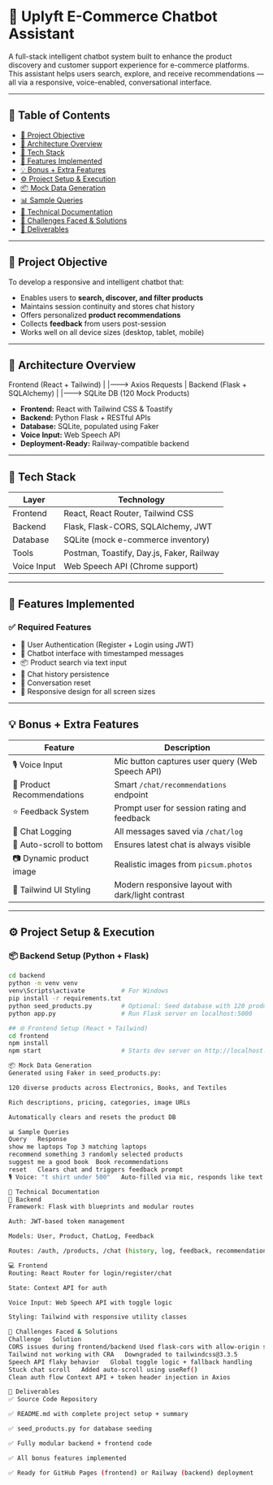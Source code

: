 # 🛒 Uplyft E-Commerce Chatbot Assistant

A full-stack intelligent chatbot system built to enhance the product discovery and customer support experience for e-commerce platforms. This assistant helps users search, explore, and receive recommendations — all via a responsive, voice-enabled, conversational interface.

---

## 📌 Table of Contents
- [🎯 Project Objective](#-project-objective)
- [📐 Architecture Overview](#-architecture-overview)
- [🧰 Tech Stack](#-tech-stack)
- [🚀 Features Implemented](#-features-implemented)
- [💡 Bonus + Extra Features](#-bonus--extra-features)
- [⚙️ Project Setup & Execution](#️-project-setup--execution)
- [📦 Mock Data Generation](#-mock-data-generation)
- [📊 Sample Queries](#-sample-queries)
- [📖 Technical Documentation](#-technical-documentation)
- [🧠 Challenges Faced & Solutions](#-challenges-faced--solutions)
- [🧾 Deliverables](#-deliverables)

---

## 🎯 Project Objective

To develop a responsive and intelligent chatbot that:
- Enables users to **search, discover, and filter products**
- Maintains session continuity and stores chat history
- Offers personalized **product recommendations**
- Collects **feedback** from users post-session
- Works well on all device sizes (desktop, tablet, mobile)

---

## 📐 Architecture Overview

Frontend (React + Tailwind)
|
|---> Axios Requests
|
Backend (Flask + SQLAlchemy)
|
|---> SQLite DB (120 Mock Products)


- **Frontend:** React with Tailwind CSS & Toastify  
- **Backend:** Python Flask + RESTful APIs  
- **Database:** SQLite, populated using Faker  
- **Voice Input:** Web Speech API  
- **Deployment-Ready:** Railway-compatible backend  

---

## 🧰 Tech Stack

| Layer       | Technology                               |
|-------------|-------------------------------------------|
| Frontend    | React, React Router, Tailwind CSS         |
| Backend     | Flask, Flask-CORS, SQLAlchemy, JWT        |
| Database    | SQLite (mock e-commerce inventory)        |
| Tools       | Postman, Toastify, Day.js, Faker, Railway |
| Voice Input | Web Speech API (Chrome support)           |

---

## 🚀 Features Implemented

### ✅ Required Features
- 🔐 User Authentication (Register + Login using JWT)
- 💬 Chatbot interface with timestamped messages
- 📦 Product search via text input
- 📝 Chat history persistence
- 🔄 Conversation reset
- 🎯 Responsive design for all screen sizes

---

## 💡 Bonus + Extra Features

| Feature                      | Description                                       |
|-----------------------------|---------------------------------------------------|
| 🎙️ Voice Input              | Mic button captures user query (Web Speech API)  |
| 🧠 Product Recommendations   | Smart `/chat/recommendations` endpoint           |
| ⭐ Feedback System           | Prompt user for session rating and feedback      |
| 🧾 Chat Logging              | All messages saved via `/chat/log`               |
| 📌 Auto-scroll to bottom     | Ensures latest chat is always visible            |
| 📷 Dynamic product image     | Realistic images from `picsum.photos`            |
| 🎨 Tailwind UI Styling       | Modern responsive layout with dark/light contrast|

---

## ⚙️ Project Setup & Execution

### 📦 Backend Setup (Python + Flask)

```bash
cd backend
python -m venv venv
venv\Scripts\activate          # For Windows
pip install -r requirements.txt
python seed_products.py        # Optional: Seed database with 120 products
python app.py                  # Run Flask server on localhost:5000

## 🌐 Frontend Setup (React + Tailwind)
cd frontend
npm install
npm start                      # Starts dev server on http://localhost:3000

📦 Mock Data Generation
Generated using Faker in seed_products.py:

120 diverse products across Electronics, Books, and Textiles

Rich descriptions, pricing, categories, image URLs

Automatically clears and resets the product DB

📊 Sample Queries
Query	Response
show me laptops	Top 3 matching laptops
recommend something	3 randomly selected products
suggest me a good book	Book recommendations
reset	Clears chat and triggers feedback prompt
🎙️ Voice: "t shirt under 500"	Auto-filled via mic, responds like text query

📖 Technical Documentation
🔧 Backend
Framework: Flask with blueprints and modular routes

Auth: JWT-based token management

Models: User, Product, ChatLog, Feedback

Routes: /auth, /products, /chat (history, log, feedback, recommendations)

💻 Frontend
Routing: React Router for login/register/chat

State: Context API for auth

Voice Input: Web Speech API with toggle logic

Styling: Tailwind with responsive utility classes

🧠 Challenges Faced & Solutions
Challenge	Solution
CORS issues during frontend/backend	Used flask-cors with allow-origin setup
Tailwind not working with CRA	Downgraded to tailwindcss@3.3.5
Speech API flaky behavior	Global toggle logic + fallback handling
Stuck chat scroll	Added auto-scroll using useRef()
Clean auth flow	Context API + token header injection in Axios

🧾 Deliverables
✅ Source Code Repository

✅ README.md with complete project setup + summary

✅ seed_products.py for database seeding

✅ Fully modular backend + frontend code

✅ All bonus features implemented

✅ Ready for GitHub Pages (frontend) or Railway (backend) deployment
